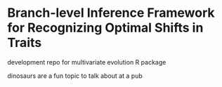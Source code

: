 # Branch-level Inference Framework for Recognizing Optimal Shifts in Traits

development repo for multivariate evolution R package

dinosaurs are a fun topic to talk about at a pub